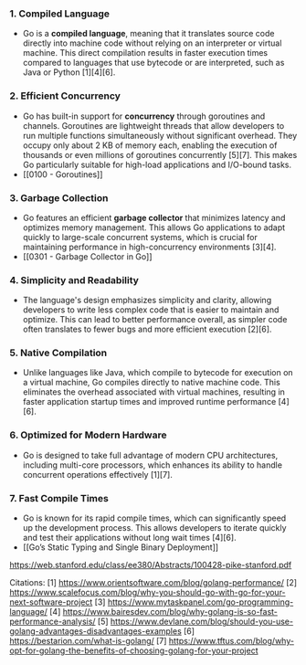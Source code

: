 ### 1. Compiled Language
- Go is a **compiled language**, meaning that it translates source code directly into machine code without relying on an interpreter or virtual machine. This direct compilation results in faster execution times compared to languages that use bytecode or are interpreted, such as Java or Python [1][4][6].

### 2. Efficient Concurrency
- Go has built-in support for **concurrency** through goroutines and channels. Goroutines are lightweight threads that allow developers to run multiple functions simultaneously without significant overhead. They occupy only about 2 KB of memory each, enabling the execution of thousands or even millions of goroutines concurrently [5][7]. This makes Go particularly suitable for high-load applications and I/O-bound tasks.
- [[0100 - Goroutines]]

### 3. Garbage Collection
- Go features an efficient **garbage collector** that minimizes latency and optimizes memory management. This allows Go applications to adapt quickly to large-scale concurrent systems, which is crucial for maintaining performance in high-concurrency environments [3][4].
- [[0301 - Garbage Collector in Go]]
	
### 4. Simplicity and Readability
- The language's design emphasizes simplicity and clarity, allowing developers to write less complex code that is easier to maintain and optimize. This can lead to better performance overall, as simpler code often translates to fewer bugs and more efficient execution [2][6].

### 5. Native Compilation
- Unlike languages like Java, which compile to bytecode for execution on a virtual machine, Go compiles directly to native machine code. This eliminates the overhead associated with virtual machines, resulting in faster application startup times and improved runtime performance [4][6].

### 6. Optimized for Modern Hardware
- Go is designed to take full advantage of modern CPU architectures, including multi-core processors, which enhances its ability to handle concurrent operations effectively [1][7].

### 7. Fast Compile Times
- Go is known for its rapid compile times, which can significantly speed up the development process. This allows developers to iterate quickly and test their applications without long wait times [4][6].
- [[Go’s Static Typing and Single Binary Deployment]]

https://web.stanford.edu/class/ee380/Abstracts/100428-pike-stanford.pdf

Citations:
[1] https://www.orientsoftware.com/blog/golang-performance/
[2] https://www.scalefocus.com/blog/why-you-should-go-with-go-for-your-next-software-project
[3] https://www.mytaskpanel.com/go-programming-language/
[4] https://www.bairesdev.com/blog/why-golang-is-so-fast-performance-analysis/
[5] https://www.devlane.com/blog/should-you-use-golang-advantages-disadvantages-examples
[6] https://bestarion.com/what-is-golang/
[7] https://www.tftus.com/blog/why-opt-for-golang-the-benefits-of-choosing-golang-for-your-project